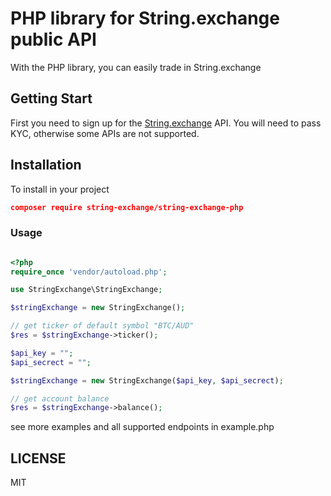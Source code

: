 # PHP library for String.exchange public API
With the PHP library, you can easily trade in String.exchange

## Getting Start
First you need to sign up for the [String.exchange](http://string.exchange) API. You will need to pass KYC, otherwise some APIs are not supported.

## Installation
To install in your project

```json
composer require string-exchange/string-exchange-php
```
### Usage

```php

<?php
require_once 'vendor/autoload.php';

use StringExchange\StringExchange;

$stringExchange = new StringExchange();

// get ticker of default symbol "BTC/AUD"
$res = $stringExchange->ticker();

$api_key = "";
$api_secrect = "";

$stringExchange = new StringExchange($api_key, $api_secrect);

// get account balance
$res = $stringExchange->balance();

```
see more examples and all supported endpoints in example.php

## LICENSE
MIT
